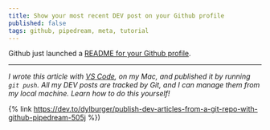 ```yaml
---
title: Show your most recent DEV post on your Github profile
published: false
tags: github, pipedream, meta, tutorial
---
```


Github just launched a [README for your Github profile](https://dev.to/natterstefan/how-to-add-a-readme-to-your-github-profile-2bo9).

---

_I wrote this article with [VS Code](https://code.visualstudio.com/), on my Mac, and published it by running `git push`. All my DEV posts are tracked by Git, and I can manage them from my local machine. Learn how to do this yourself!_

{% link https://dev.to/dylburger/publish-dev-articles-from-a-git-repo-with-github-pipedream-505j %})
